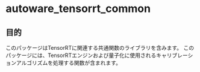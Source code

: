 # autoware_tensorrt_common

## 目的

このパッケージはTensorRTに関連する共通関数のライブラリを含みます。
このパッケージには、TensorRTエンジンおよび量子化に使用されるキャリブレーションアルゴリズムを処理する関数が含まれます。


